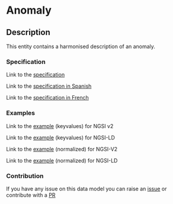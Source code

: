 # Anomaly

## Description 

This entity contains a harmonised description of an anomaly.
### Specification

Link to the [specification](https://smart-data-models.github.io/dataModel.Alert/Anomaly/doc/spec.md)

Link to the [specification in Spanish](https://smart-data-models.github.io/dataModel.Alert/Anomaly/doc/spec_ES.md)

Link to the [specification in French](https://smart-data-models.github.io/dataModel.Alert/Anomaly/doc/spec_FR.md)
### Examples

Link to the [example](https://smart-data-models.github.io/dataModel.Alert/Anomaly/examples/example.json) (keyvalues) for NGSI v2

Link to the [example](https://smart-data-models.github.io/dataModel.Alert/Anomaly/examples/example.jsonld) (keyvalues) for NGSI-LD

Link to the [example](https://smart-data-models.github.io/dataModel.Alert/Anomaly/examples/example-normalized.json) (normalized) for NGSI-V2

Link to the [example](https://smart-data-models.github.io/dataModel.Alert/Anomaly/examples/example-normalized.jsonld) (normalized) for NGSI-LD
### Contribution

 If you have any issue on this data model you can raise an [issue](https://github.com/smart-data-models/dataModel.Alert/issues)  or contribute with a [PR](https://github.com/smart-data-models/dataModel.Alert/pulls)